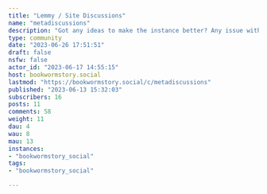 ```yaml
---
title: "Lemmy / Site Discussions" 
name: "metadiscussions"
description: "Got any ideas to make the instance better? Any issue with federating from your home instance? Post it here."
type: community
date: "2023-06-26 17:51:51"
draft: false
nsfw: false
actor_id: "2023-06-17 14:55:15"
host: bookwormstory.social
lastmod: "https://bookwormstory.social/c/metadiscussions"
published: "2023-06-13 15:32:03"
subscribers: 16
posts: 11
comments: 58
weight: 11
dau: 4
wau: 8
mau: 13
instances:
- "bookwormstory_social"
tags: 
- "bookwormstory_social"

---
```

